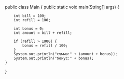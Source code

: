 
public class Main {
    public static void main(String[] args) {

        int bill = 100;
        int refill = 100;

        int bonus = 0;
        int amount = bill + refill;

        if (refill > 1000) {
            bonus = refill / 100;
        }
        System.out.println("сумма:" + (amount + bonus));
        System.out.println("бонус:" + bonus);
    }
}
